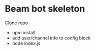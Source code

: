 # Beam bot skeleton

Clone repo

* npm install
* add user/channel info to config block
* node index.js
